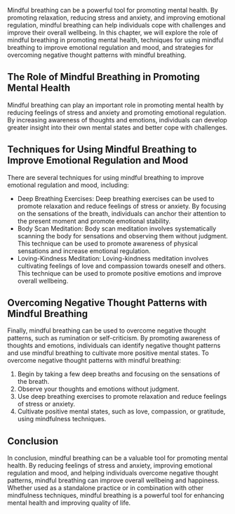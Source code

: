 
Mindful breathing can be a powerful tool for promoting mental health. By promoting relaxation, reducing stress and anxiety, and improving emotional regulation, mindful breathing can help individuals cope with challenges and improve their overall wellbeing. In this chapter, we will explore the role of mindful breathing in promoting mental health, techniques for using mindful breathing to improve emotional regulation and mood, and strategies for overcoming negative thought patterns with mindful breathing.

The Role of Mindful Breathing in Promoting Mental Health
--------------------------------------------------------

Mindful breathing can play an important role in promoting mental health by reducing feelings of stress and anxiety and promoting emotional regulation. By increasing awareness of thoughts and emotions, individuals can develop greater insight into their own mental states and better cope with challenges.

Techniques for Using Mindful Breathing to Improve Emotional Regulation and Mood
-------------------------------------------------------------------------------

There are several techniques for using mindful breathing to improve emotional regulation and mood, including:

* Deep Breathing Exercises: Deep breathing exercises can be used to promote relaxation and reduce feelings of stress or anxiety. By focusing on the sensations of the breath, individuals can anchor their attention to the present moment and promote emotional stability.
* Body Scan Meditation: Body scan meditation involves systematically scanning the body for sensations and observing them without judgment. This technique can be used to promote awareness of physical sensations and increase emotional regulation.
* Loving-Kindness Meditation: Loving-kindness meditation involves cultivating feelings of love and compassion towards oneself and others. This technique can be used to promote positive emotions and improve overall wellbeing.

Overcoming Negative Thought Patterns with Mindful Breathing
-----------------------------------------------------------

Finally, mindful breathing can be used to overcome negative thought patterns, such as rumination or self-criticism. By promoting awareness of thoughts and emotions, individuals can identify negative thought patterns and use mindful breathing to cultivate more positive mental states. To overcome negative thought patterns with mindful breathing:

1. Begin by taking a few deep breaths and focusing on the sensations of the breath.
2. Observe your thoughts and emotions without judgment.
3. Use deep breathing exercises to promote relaxation and reduce feelings of stress or anxiety.
4. Cultivate positive mental states, such as love, compassion, or gratitude, using mindfulness techniques.

Conclusion
----------

In conclusion, mindful breathing can be a valuable tool for promoting mental health. By reducing feelings of stress and anxiety, improving emotional regulation and mood, and helping individuals overcome negative thought patterns, mindful breathing can improve overall wellbeing and happiness. Whether used as a standalone practice or in combination with other mindfulness techniques, mindful breathing is a powerful tool for enhancing mental health and improving quality of life.
